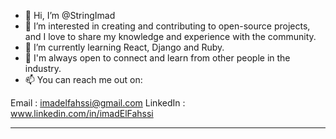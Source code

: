 - 👋 Hi, I’m @StringImad
- 👀 I’m interested in creating and contributing to open-source projects, and I love to share my knowledge and experience with the community.
- 🌱 I’m currently learning React, Django and Ruby.
- 💞️ I'm always open to connect and learn from other people in the industry.
- 📫 You can reach me out on:

Email : imadelfahssi@gmail.com
LinkedIn : www.linkedin.com/in/imadElFahssi
<hr>

<!---
StringImad/StringImad is a ✨ special ✨ repository because its `README.md` (this file) appears on your GitHub profile.
You can click the Preview link to take a look at your changes.
--->
